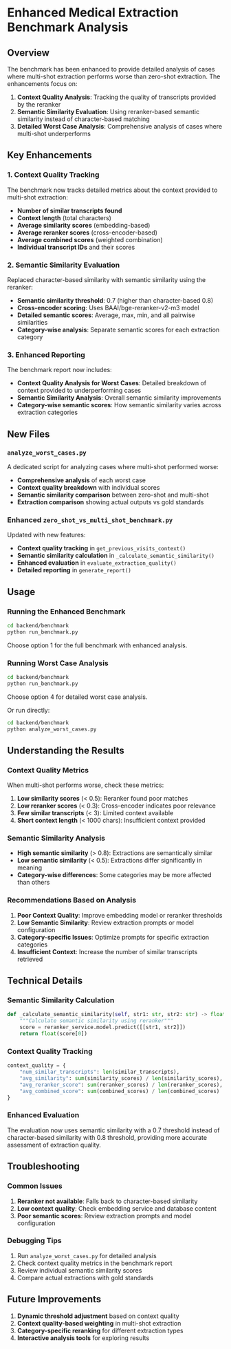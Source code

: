 # Enhanced Medical Extraction Benchmark Analysis

## Overview

The benchmark has been enhanced to provide detailed analysis of cases where multi-shot extraction performs worse than zero-shot extraction. The enhancements focus on:

1. **Context Quality Analysis**: Tracking the quality of transcripts provided by the reranker
2. **Semantic Similarity Evaluation**: Using reranker-based semantic similarity instead of character-based matching
3. **Detailed Worst Case Analysis**: Comprehensive analysis of cases where multi-shot underperforms

## Key Enhancements

### 1. Context Quality Tracking

The benchmark now tracks detailed metrics about the context provided to multi-shot extraction:

- **Number of similar transcripts found**
- **Context length** (total characters)
- **Average similarity scores** (embedding-based)
- **Average reranker scores** (cross-encoder-based)
- **Average combined scores** (weighted combination)
- **Individual transcript IDs** and their scores

### 2. Semantic Similarity Evaluation

Replaced character-based similarity with semantic similarity using the reranker:

- **Semantic similarity threshold**: 0.7 (higher than character-based 0.8)
- **Cross-encoder scoring**: Uses BAAI/bge-reranker-v2-m3 model
- **Detailed semantic scores**: Average, max, min, and all pairwise similarities
- **Category-wise analysis**: Separate semantic scores for each extraction category

### 3. Enhanced Reporting

The benchmark report now includes:

- **Context Quality Analysis for Worst Cases**: Detailed breakdown of context provided to underperforming cases
- **Semantic Similarity Analysis**: Overall semantic similarity improvements
- **Category-wise semantic scores**: How semantic similarity varies across extraction categories

## New Files

### `analyze_worst_cases.py`

A dedicated script for analyzing cases where multi-shot performed worse:

- **Comprehensive analysis** of each worst case
- **Context quality breakdown** with individual scores
- **Semantic similarity comparison** between zero-shot and multi-shot
- **Extraction comparison** showing actual outputs vs gold standards

### Enhanced `zero_shot_vs_multi_shot_benchmark.py`

Updated with new features:

- **Context quality tracking** in `get_previous_visits_context()`
- **Semantic similarity calculation** in `_calculate_semantic_similarity()`
- **Enhanced evaluation** in `evaluate_extraction_quality()`
- **Detailed reporting** in `generate_report()`

## Usage

### Running the Enhanced Benchmark

```bash
cd backend/benchmark
python run_benchmark.py
```

Choose option 1 for the full benchmark with enhanced analysis.

### Running Worst Case Analysis

```bash
cd backend/benchmark
python run_benchmark.py
```

Choose option 4 for detailed worst case analysis.

Or run directly:

```bash
cd backend/benchmark
python analyze_worst_cases.py
```

## Understanding the Results

### Context Quality Metrics

When multi-shot performs worse, check these metrics:

1. **Low similarity scores** (< 0.5): Reranker found poor matches
2. **Low reranker scores** (< 0.3): Cross-encoder indicates poor relevance
3. **Few similar transcripts** (< 3): Limited context available
4. **Short context length** (< 1000 chars): Insufficient context provided

### Semantic Similarity Analysis

- **High semantic similarity** (> 0.8): Extractions are semantically similar
- **Low semantic similarity** (< 0.5): Extractions differ significantly in meaning
- **Category-wise differences**: Some categories may be more affected than others

### Recommendations Based on Analysis

1. **Poor Context Quality**: Improve embedding model or reranker thresholds
2. **Low Semantic Similarity**: Review extraction prompts or model configuration
3. **Category-specific Issues**: Optimize prompts for specific extraction categories
4. **Insufficient Context**: Increase the number of similar transcripts retrieved

## Technical Details

### Semantic Similarity Calculation

```python
def _calculate_semantic_similarity(self, str1: str, str2: str) -> float:
    """Calculate semantic similarity using reranker"""
    score = reranker_service.model.predict([[str1, str2]])
    return float(score[0])
```

### Context Quality Tracking

```python
context_quality = {
    "num_similar_transcripts": len(similar_transcripts),
    "avg_similarity": sum(similarity_scores) / len(similarity_scores),
    "avg_reranker_score": sum(reranker_scores) / len(reranker_scores),
    "avg_combined_score": sum(combined_scores) / len(combined_scores)
}
```

### Enhanced Evaluation

The evaluation now uses semantic similarity with a 0.7 threshold instead of character-based similarity with 0.8 threshold, providing more accurate assessment of extraction quality.

## Troubleshooting

### Common Issues

1. **Reranker not available**: Falls back to character-based similarity
2. **Low context quality**: Check embedding service and database content
3. **Poor semantic scores**: Review extraction prompts and model configuration

### Debugging Tips

1. Run `analyze_worst_cases.py` for detailed analysis
2. Check context quality metrics in the benchmark report
3. Review individual semantic similarity scores
4. Compare actual extractions with gold standards

## Future Improvements

1. **Dynamic threshold adjustment** based on context quality
2. **Context quality-based weighting** in multi-shot extraction
3. **Category-specific reranking** for different extraction types
4. **Interactive analysis tools** for exploring results 